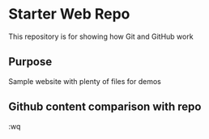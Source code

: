 # Starter Web Repo

This repository is for showing how Git and GitHub work

## Purpose

Sample website with plenty of files for demos

## Github content comparison with repo
:wq

